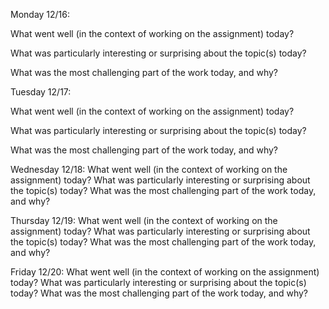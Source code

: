 Monday 12/16: 

What went well (in the context of working on the assignment) today?

What was particularly interesting or surprising about the topic(s) today?

What was the most challenging part of the work today, and why?

Tuesday 12/17: 

What went well (in the context of working on the assignment) today?

What was particularly interesting or surprising about the topic(s) today?

What was the most challenging part of the work today, and why?

Wednesday 12/18:
What went well (in the context of working on the assignment) today?
What was particularly interesting or surprising about the topic(s) today?
What was the most challenging part of the work today, and why?

Thursday 12/19:
What went well (in the context of working on the assignment) today?
What was particularly interesting or surprising about the topic(s) today?
What was the most challenging part of the work today, and why?

Friday 12/20:
What went well (in the context of working on the assignment) today?
What was particularly interesting or surprising about the topic(s) today?
What was the most challenging part of the work today, and why?
